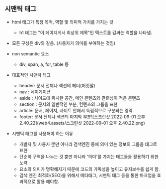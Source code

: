 
## 시맨틱 태그
- html 태그가 특정 목적, 역할 및 의미적 가치를 가지는 것
  - h1 태그는 "이 페이지게서 최상위 제목"인 텍스트를 감싸는 역할을 나타냄. 
- 모든 구성은 div와 같음. (사용자가 의미를 부여하는 것임)



- non semantic 요소
  - div, span, a, for, table 등

- 대표적인 시맨틱 태그
  - header: 문서 전체나 섹션의 헤더(머릿말)
  - nav : 네이게이션
  - aside : 사이드에 위치한 공간, 메인 콘텐츠와 관련성이 적은 콘텐츠
  - section : 문서의 일반적인 부분, 컨텐츠의 그룹을 표현
  - article: 문서, 페이지, 사이트 안에서 독립적으로 구분되는 영역
  - footer: 문서 전체나 섹션의 마지막 부분![스크린샷 2022-09-01 오후 2.40.22](web4.assets/스크린샷 2022-09-01 오후 2.40.22.png)

- 시맨틱 태그를 사용해야 하는 이유
  - 개발자 및 사용자 뿐만 아니라 검색엔진 등에 의미 있는 정보의 그룹을 태그로 표현
  - 단순히 구역을 나누는 것 뿐만 아니라 '의미'를 가지는 태그들을 활용하기 위한 노력
  - 요소의 의미가 명확해지기 때문에 코드의 가독성을 높이고 유지보수를 쉽게 함. 
  - 검색 엔진 최적화(SEO)를 위해서 메타태그, 시맨틱 태그 등을 통한 마크업을 효과적으로 활용 해야함. 